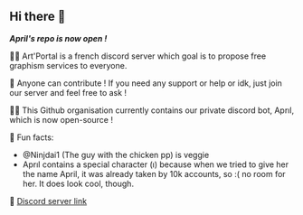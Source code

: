## Hi there 👋

<b><i>April's repo is now open !</i></b>

<p/>🙋‍♀️ Art'Portal is a french discord server which goal is to propose free graphism services to everyone.
<p/>🌈 Anyone can contribute ! If you need any support or help or idk, just join our server and feel free to ask !
<p/>👩‍💻 This Github organisation currently contains our private discord bot, Aprıl, which is now open-source !
<p/>🍿 Fun facts:
<ul>
  <li>@Ninjdai1 (The guy with the chicken pp) is veggie</li>
  <li>Aprıl contains a special character (ı) because when we tried to give her the name April, it was already taken by 10k accounts, so :( no room for her. It does look cool, though.</li>
 </ul>
<p/>🧙 <a href="https://discord.gg/graphisme" target="_blank">Discord server link</a>
